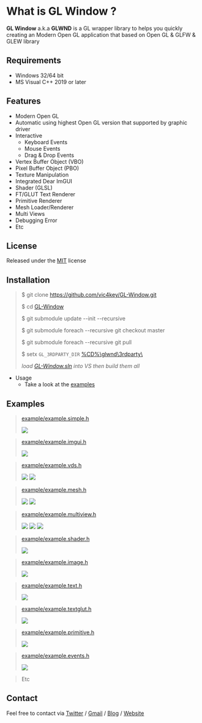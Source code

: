 
# What is GL Window ?

**GL Window** a.k.a **GLWND** is a GL wrapper library to helps you quickly creating an Modern Open GL application that based on Open GL & GLFW & GLEW library

## Requirements

* Windows 32/64 bit
* MS Visual C++ 2019 or later

## Features
* Modern Open GL
* Automatic using highest Open GL version that supported by graphic driver
* Interactive
  * Keyboard Events
  * Mouse Events
  * Drag & Drop Events
 * Vertex Buffer Object (VBO)
 * Pixel Buffer Object (PBO)
 * Texture Manipulation
 * Integrated Dear ImGUI
 * Shader (GLSL)
 * FT/GLUT Text Renderer
 * Primitive Renderer
 * Mesh Loader/Renderer
 * Multi Views
 * Debugging Error
 * Etc

## License

Released under the [MIT](LICENSE.md) license

## Installation

>$ git clone https://github.com/vic4key/GL-Window.git
>
>$ cd [GL-Window](.)
>
>$ git submodule update --init --recursive
>
>$ git submodule foreach --recursive git checkout master
>
>$ git submodule foreach --recursive git pull
>
>$ setx `GL_3RDPARTY_DIR` [%CD%\\glwnd\\3rdparty\\](glwnd/3rdparty)
>
> *load [GL-Window.sln](GL-Window.sln) into VS then build them all*

* Usage
	* Take a look at the [examples](example)

## Examples

>[example/example.simple.h](example/example.simple.h)
>
>![](screenshots/example.simple.png?)

>[example/example.imgui.h](example/example.imgui.h)
>
>![](screenshots/example.imgui.png?)

>[example/example.vds.h](example/example.vds.h)
>
>![](screenshots/example.vds-2a.png?)
>![](screenshots/example.vds-4a.png?)

>[example/example.mesh.h](example/example.mesh.h)
>
>![](screenshots/example.mesh-1.png?)
>![](screenshots/example.mesh-2.png?)

>[example/example.multiview.h](example/example.multiview.h)
>
>![](screenshots/example.multiview-2x2.png?)
>![](screenshots/example.multiview-2x1.png?)
>![](screenshots/example.multiview-1x2.png?)

>[example/example.shader.h](example/example.shader.h)
>
>![](screenshots/example.shader.png?)

>[example/example.image.h](example/example.image.h)
>
>![](screenshots/example.image.png?)

>[example/example.text.h](example/example.text.h)
>
>![](screenshots/example.text.png?)

>[example/example.textglut.h](example/example.textglut.h)
>
>![](screenshots/example.textglut.png?)

>[example/example.primitive.h](example/example.primitive.h)
>
>![](screenshots/example.primitive.png?)

>[example/example.events.h](example/example.events.h)
>
>![](screenshots/example.events.png?)

>Etc

## Contact
Feel free to contact via [Twitter](https://twitter.com/vic4key) / [Gmail](mailto:vic4key@gmail.com) / [Blog](https://blog.vic.onl/) / [Website](https://vic.onl/)